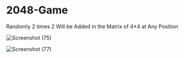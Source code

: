 # 2048-Game

Randomly 2 times 2 Will be Added in the Matrix of 4*4 at Any Position






![Screenshot (75)](https://user-images.githubusercontent.com/78203066/133831188-80a2f2ab-97aa-45c7-b445-5e081ddc8b7d.png)


![Screenshot (77)](https://user-images.githubusercontent.com/78203066/133831568-966c9381-7733-4083-b7f0-11e14473809a.png)

